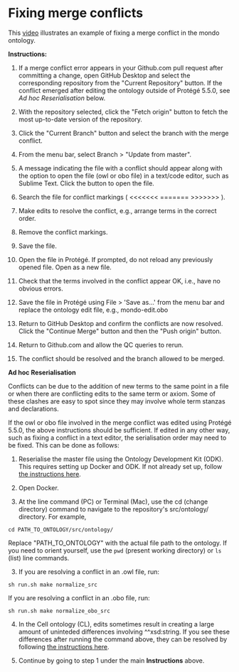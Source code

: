 # Fixing merge conflicts

This [video](https://drive.google.com/file/d/1DqYiXEdkLCVji55FmFlA9sPmfLouEqrj/view?usp=sharing) illustrates an example of fixing a merge conflict in the mondo ontology.



**Instructions:**

1. If a merge conflict error appears in your Github.com pull request after committing a change, open GitHub Desktop and select the corresponding repository from the "Current Repository" button. If the conflict emerged after editing the ontology outside of Protégé 5.5.0, see *Ad hoc Reserialisation* below.

2. With the repository selected, click the "Fetch origin" button to fetch the most up-to-date version of the repository.

3. Click the "Current Branch" button and select the branch with the merge conflict.

4. From the menu bar, select Branch > "Update from master".

5. A message indicating the file with a conflict should appear along with the option to open the file (owl or obo file) in a text/code editor, such as Sublime Text. Click the button to open the file. 

6. Search the file for conflict markings ( <<<<<<< ======= >>>>>>> ).

7. Make edits to resolve the conflict, e.g., arrange terms in the correct order.

8. Remove the conflict markings.

9. Save the file.

10. Open the file in Protégé. If prompted, do not reload any previously opened file. Open as a new file.

11. Check that the terms involved in the conflict appear OK, i.e., have no obvious errors.

12. Save the file in Protégé using File > 'Save as...' from the menu bar and replace the ontology edit file, e.g., mondo-edit.obo

13. Return to GitHub Desktop and confirm the conflicts are now resolved. Click the "Continue Merge" button and then the "Push origin" button.

14. Return to Github.com and allow the QC queries to rerun.

15. The conflict should be resolved and the branch allowed to be merged.


**Ad hoc Reserialisation**

Conflicts can be due to the addition of new terms to the same point in a file or when there are conflicting edits to the same term or axiom. Some of these clashes are easy to spot since they may involve whole term stanzas and declarations.  

If the owl or obo file involved in the merge conflict was edited using Protégé 5.5.0, the above instructions should be sufficient. If edited in any other way, such as fixing a conflict in a text editor, the serialisation order may need to be fixed. This can be done as follows:

1. Reserialise the master file using the Ontology Development Kit (ODK). This requires setting up Docker and ODK. If not already set up, follow [the instructions here](https://oboacademy.github.io/obook/howto/odk-setup/).

2. Open Docker.

3. At the line command (PC) or Terminal (Mac), use the cd (change directory) command to navigate to the repository's src/ontology/ directory.
 For example,
 
 `cd PATH_TO_ONTOLOGY/src/ontology/`

 Replace "PATH_TO_ONTOLOGY" with the actual file path to the ontology. If you need to orient yourself, use the `pwd` (present working directory) or `ls` (list) line commands.

 3. If you are resolving a conflict in an .owl file, run:

`sh run.sh make normalize_src`

 If you are resolving a conflict in an .obo file, run:

`sh run.sh make normalize_obo_src`

4. In the Cell ontology (CL), edits sometimes result in creating a large amount of uninteded differences involving ^^xsd:string. If you see these differences after running the command above, they can be resolved by following [the instructions here](https://obophenotype.github.io/cell-ontology/Fixing_xsdstring_diffs/).

5. Continue by going to step 1 under the main **Instructions** above. 

